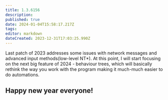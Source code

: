 ```yaml
---
title: 1.3.6156
description: 
published: true
date: 2024-01-04T15:58:17.217Z
tags: 
editor: markdown
dateCreated: 2023-12-31T17:03:25.990Z
---		
```

		
Last patch of 2023 addresses some issues with network messages and advanced input methods(low-level NT*).  At this point, I will start focusing on the next big feature of 2024 - behaviour trees, which will basically rethink the way you work with the program making it much-much easier to do automations.

## Happy new year everyone!  
